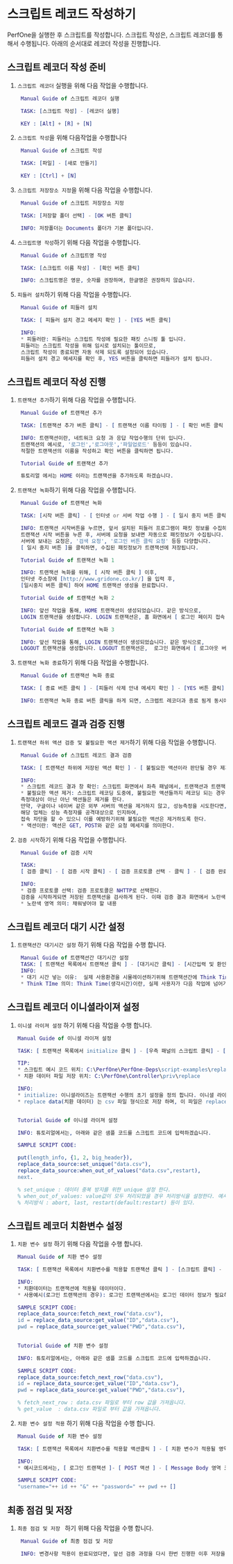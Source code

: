 # 스크립트 레코드 작성하기

PerfOne을 실행한 후 스크립트를 작성합니다. 스크립트 작성은, 스크립트 레코더를 통해서 수행됩니다. 아래의 순서대로 레코더 작성을 진행합니다.

## 스크립트 레코더 작성 준비

1. `스크립트 레코더` 실행을 위해 다음 작업을 수행합니다.

   ```erlang
    Manual Guide of 스크립트 레코더 실행

    TASK: [스크립트 작성] - [레코더 실행]

    KEY : [Alt] + [R] + [N]
   ```

2. `스크립트 작성`을 위해 다음작업을 수행합니다

   ```erlang
    Manual Guide of 스크립트 작성

    TASK: [파일] - [새로 만들기]

    KEY : [Ctrl] + [N]
   ```

3. `스크립트 저장장소 지정`을 위해 다음 작업을 수행합니다.

   ```erlang
    Manual Guide of 스크립트 저장장소 지정

    TASK: [저장할 폴더 선택] - [OK 버튼 클릭]

    INFO: 저장폴더는 Documents 폴더가 기본 폴더입니다.
   ```

4. `스크립트명 작성`하기 위해 다음 작업을 수행합니다.

   ```erlang
    Manual Guide of 스크립트명 작성

    TASK: [스크립트 이름 작성] - [확인 버튼 클릭]

    INFO: 스크립트명은 영문, 숫자를 권장하며, 한글명은 권장하지 않습니다.
   ```

5. `피들러 설치`하기 위해 다음 작업을 수행합니다.

   ```erlang
    Manual Guide of 피들러 설치

    TASK: [ 피들러 설치 경고 메세지 확인 ] - [YES 버튼 클릭]

    INFO: 
    * 피들러란: 피들러는 스크립트 작성에 필요한 패킷 스니핑 툴 입니다.
    피들러는 스크립트 작성을 위해 임시로 설치되는 툴이므로, 
    스크립트 작성이 종료되면 자동 삭제 되도록 설정되어 있습니다. 
    피들러 설치 경고 메세지를 확인 후, YES 버튼을 클릭하면 피들러가 설치 됩니다.
   ```

## 스크립트 레코더 작성 진행

1. `트랜잭션 추가`하기 위해 다음 작업을 수행합니다.

   ```erlang
    Manual Guide of 트랜잭션 추가

    TASK: [트랜잭션 추가 버튼 클릭] - [ 트랜잭션 이름 타이핑 ] - [ 확인 버튼 클릭 ]

    INFO: 트랜잭션이란, 네트워크 요청 과 응답 작업수행의 단위 입니다. 
    트랜잭션의 예시로, '로그인','로그아웃','파일업로드' 등등이 있습니다.
    적절한 트랜잭션의 이름을 작성하고 확인 버튼을 클릭하면 됩니다.
   ```

   ```erlang
    Tutorial Guide of 트랜잭션 추가

    튜토리얼 에서는 HOME 이라는 트랜잭션을 추가하도록 하겠습니다.
   ```

2. `트랜잭션 녹화`하기 위해 다음 작업을 수행합니다.

   ```erlang
    Manual Guide of 트랜잭션 녹화

    TASK: [시작 버튼 클릭] - [ 인터넷 or 서버 작업 수행 ] - [ 일시 중지 버튼 클릭 ]

    INFO: 트랜잭션 시작버튼을 누르면, 앞서 설치된 피들러 프로그램이 패킷 정보를 수집하기 시작합니다. 
    트랜잭션 시작 버튼을 누른 후, 서버에 요청을 보내면 자동으로 패킷정보가 수집됩니다. 
    서버에 보내는 요청은, '검색 요청', '로그인 버튼 클릭 요청' 등등 다양합니다.
    [ 일시 중지 버튼 ]을 클릭하면, 수집된 패킷정보가 트랜잭션에 저장됩니다.
   ```

   ```erlang
    Tutorial Guide of 트랜잭션 녹화 1

    INFO: 트랜잭션 녹화를 위해, [ 시작 버튼 클릭 ] 이후, 
    인터넷 주소창에 [http://www.gridone.co.kr/] 을 입력 후,
    [일시중지 버튼 클릭] 하여 HOME 트랜잭션 생성을 완료합니다.
   ```

   ```erlang
    Tutorial Guide of 트랜잭션 녹화 2

    INFO: 앞선 작업을 통해, HOME 트랜잭션이 생성되었습니다. 같은 방식으로, 
    LOGIN 트랜잭션을 생성합니다. LOGIN 트랜잭션은, 홈 화면에서 [ 로그인 페이지 접속 ] - [아이디, 패스 워드 입력 ] - [ 로그인 버튼 클릭 ] 의 작업을 녹화하도록 합니다.
   ```

   ```erlang
    Tutorial Guide of 트랜잭션 녹화 3

    INFO: 앞선 작업을 통해, LOGIN 트랜잭션이 생성되었습니다. 같은 방식으로, 
    LOGOUT 트랜잭션을 생성합니다. LOGOUT 트랜잭션은,  로그인 화면에서 [ 로그아웃 버튼 클릭 ]의 작업을 녹화하도록 합니다.
   ```

3. `트랜잭션 녹화 종료`하기 위해 다음 작업을 수행합니다.

   ```erlang
    Manual Guide of 트랜잭션 녹화 종료

    TASK: [ 종료 버튼 클릭 ] - [피들러 삭제 안내 메세지 확인 ] - [YES 버튼 클릭] - [ 컴파일 완료 안내 메세지 확인 ] - [ 확인 버튼 클릭 ]

    INFO: 트랜잭션 녹화 종료 버튼 클릭을 하게 되면, 스크렙트 레코더과 종료 됨게 동시에, 피들러 삭제 안내메세지가 나타난다. 피들러는 패킷 스니핑 툴이므로 스크립트 레코딩이 종료된 이후 삭제하는것을 권장한다. YES 버튼 클릭 하면 피들러는 자동적으로 삭제 된다. 이후, 컴파일 완료 메세지를 확인후 확인 버튼을 누르면 트랜잭션 녹화가 종료된다.
   ```

## 스크립트 레코드 결과 검증 진행

1. `트랜잭션 하위 액션 검증 및 불필요한 액션 제거`하기 위해 다음 작업을 수행합니다.

   ```erlang
    Manual Guide of 스크립트 레코드 결과 검증 

    TASK: [ 트랜잭션 하위에 저장된 액션 확인 ] - [ 불필요한 액션이라 판단될 경우 제거 한다 ] - [ 제거 방법: 액션 클릭 - 마우스 우클릭 - 제거 클릭 ] 

    INFO: 
    * 스크립트 레코드 결과 창 확인: 스크립트 화면에서 좌측 패널에서, 트랜잭션과 트랜잭션에 액션들이 저장되어 있음을 확인 할 수 있다.
    * 불필요한 액션 제거: 스크립트 레코딩 도중에, 불필요한 액션들까지 레코딩 되는 경우가 발생하는데, 
    측정대상이 아닌 아닌 액션들은 제거를 한다. 
    만약, 구글이나 네이버 같은 외부 서버의 액션을 제거하지 않고, 성능측정을 시도한다면, 
    해당 업체는 성능 측정자를 공격대상으로 인지하여, 
    접속 차단을 할 수 있으니 이를 예방하기위해 불필요한 액션은 제거하도록 한다.  
    * 액션이란: 액션은 GET, POST와 같은 요청 메세지를 의미한다.
   ```

2. `검증 시작`하기 위해 다음 작업을 수행합니다.

   ```erlang
    Manual Guide of 검증 시작

    TASK: 
    [ 검증 클릭] - [ 검증 시작 클릭] - [ 검증 프로토콜 선택 - 클릭 ] - [ 검증 완료 - 확인 버튼 클릭 ]

    INFO: 
    * 검증 프로토콜 선택: 검증 프로토콜은 NHTTP로 선택한다.
    검증을 시작하게되면 저장된 트랜잭션을 검사하게 된다. 이때 검증 결과 화면에서 노란색으로 표시된 부분은...
    * 노란색 영역 의미: 채워넣어야 할 내용
   ```

## 스크립트 레코더 대기 시간 설정

1. `트랜잭션간 대기시간 설정` 하기 위해 다음 작업을 수행 합니다.

   ```erlang
    Manual Guide of 트랜잭션간 대기시간 설정
    TASK: [ 트랜잭션 목록에서 트랜잭션 클릭 ] - [대기시간 클릭] - [시간입력 및 환인 클릭]
    INFO: 
    * 대기 시간 넣는 이유:  실제 사용환경을 시뮬레이션하기위해 트랜잭션간에 Think Time을 넣어 준다.
    * Think TIme 의미: Think Time(생각시간)이란, 실제 사용자가 다음 작업에 넘어가는데 걸리는 시간을 의미한다.
   ```

## 스크립트 레코더 이니셜라이져 설정

1. `이니셜 라이져 설정` 하기 위해 다음 작업을 수행 합니다.

   ```erlang
   Manual Guide of 이니셜 라이져 설정

   TASK: [ 트랜잭션 목록에서 initialize 클릭 ] - [우측 패널의 스크립트 클릭] - [ 스크립트 코드 수정 ] - [ 적용 버튼 클릭 ]

   TIP:
   * 스크립트 예시 코드 위치: C:\PerfOne\PerfOne-Deps\script-examples\replace_data_source 
   * 치환 데이터 파일 저장 위치: C:\PerfOne\Controller\priv\replace 
   
   INFO: 
   * initialize: 이니셜라이즈는 트랜잭션 수행의 초기 설정을 정의 합니다. 이니셜 라이즈의 스크립트를 수정하여, 설정을 변경할수 있습니다.
   * replace data(치환 데이터) 는 csv 파일 형식으로 저장 하며, 이 파일은 replace_data_source 모듈의 함수의 인자값으로 사용된다. 


   
   ```
   ```erlang
   Tutorial Guide of 이니셜 라이져 설정

   INFO: 튜토리얼에서는, 아래와 같은 샘플 코드를 스크립트 코드에 입력하겠습니다.

   SAMPLE SCRIPT CODE:
   
   put(length_info, {1, 2, big_header}),
   replace_data_source:set_unique("data.csv"),
   replace_data_source:when_out_of_values("data.csv",restart),
   next.

   % set_unique : 데이터 중복 방지를 위한 unique 설정 한다.
   % when_out_of_values: value값이 모두 처리되었을 경우 처리방식을 설정한다. 예시코드에선 'restart' 로 설정되어있다.
   % 처리방식 : abort, last, restart(default:restart) 등이 있다.


   ```

## 스크립트 레코더 치환변수 설정

1. `치환 변수 설정` 하기 위해 다음 작업을 수행 합니다.

   ```erlang
   Manual Guide of 치환 변수 설정

   TASK: [ 트랜잭션 목록에서 치환변수를 적용할 트랜잭션 클릭 ] - [스크립트 클릭] - [ 스크립트 코드 작성 ] - [ 적용 버튼 클릭 ]

   INFO: 
   * 치환데이터는 트랜잭션에 적용될 데이터이다. 
   * 사용예시(로그인 트랜잭션의 경우): 로그인 트랜잭션에서는 로그인 데이터 정보가 필요하므로 로그인 정보를 치환변수에 저장하여 사용한다.

   SAMPLE SCRIPT CODE: 
   replace_data_source:fetch_next_row("data.csv"),
   id = replace_data_source:get_value("ID","data.csv"),
   pwd = replace_data_source:get_value("PWD","data.csv"),
      
   ```
   ```erlang
   Tutorial Guide of 치환 변수 설정

   INFO: 튜토리얼에서는, 아래와 같은 샘플 코드를 스크립트 코드에 입력하겠습니다.

   SAMPLE SCRIPT CODE:
   replace_data_source:fetch_next_row("data.csv"),
   id = replace_data_source:get_value("ID","data.csv"),
   pwd = replace_data_source:get_value("PWD","data.csv"),

   % fetch_next_row : data.csv 파일로 부터 row 값을 가져옵니다.
   % get_value  : data.csv 파일로 부터 값을 가져옵니다.


   ```

2. `치환 변수 설정 적용` 하기 위해 다음 작업을 수행 합니다.

   ```erlang
   Manual Guide of 치환 변수 설정

   TASK: [ 트랜잭션 목록에서 치환변수를 적용할 액션클릭 ] - [ 치환 변수가 적용될 영역 클릭 ] - [ 스크립트 코드 작성 ] - [ 적용 버튼 클릭 ]

   INFO: 
   * 예시코드에서는, [ 로그인 트랜잭션 ]- [ POST 액션 ] - [ Message Body 영역 코드 수정 ] 의 코드 내용을 보여준다.

   SAMPLE SCRIPT CODE: 
   "username="++ id ++ "&" ++ "password=" ++ pwd ++ []

   ```



## 최종 점검 및 저장 

1. `최종 점검 및 저장 ` 하기 위해 다음 작업을 수행 합니다.

   ```erlang
    Manual Guide of 최종 점검 및 저장 
   
    INFO: 변경사항 적용이 완료되었다면, 앞선 검증 과정을 다시 한번 진행한 이후 저장을 하고, 스크립트 레코더를 종료합니다.
    
   ```